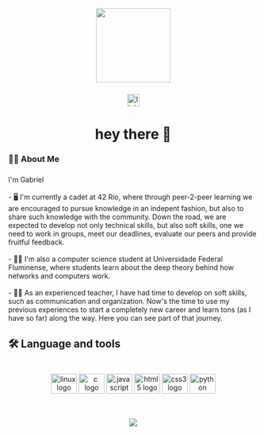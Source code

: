 <div align="center">
  <img height="150" src="https://media2.giphy.com/media/lcs5BL0NIM4WMv61a9/giphy.gif?cid=ecf05e47b2ujwylbex5ayorupat0c9bi0w0jg1b5capll0nx&rid=giphy.gif&ct=g"  />
</div>

###

<div align="center">
  <a href="https://www.linkedin.com/in/gabrielsimonassi/" target="_blank">
    <img src="https://img.shields.io/static/v1?message=LinkedIn&logo=linkedin&label=&color=0077B5&logoColor=white&labelColor=&style=for-the-badge" height="25" alt="linkedin logo"  />
  </a>
</div>

###

<h1 align="center">hey there 👋</h1>

###

<h3 align="left">👩‍💻  About Me</h3>

###

<p align="left">I'm Gabriel<br><br>- 🖥️ I'm currently a cadet at 42 Rio, where through peer-2-peer learning we are encouraged to pursue knowledge in an indepent fashion, but also to share such knowledge with the community. Down the road, we are expected to develop not only technical skills, but also soft skills, one we need to work in groups, meet our deadlines, evaluate our peers and provide fruitful feedback.<br><br>- 👨‍🎓 I'm also a computer science student at Universidade Federal Fluminense, where students learn about the deep theory behind how networks and computers work.<br><br>- 👨‍🏫 As an experienced teacher, I have had time to develop on soft skills, such as communication and organization. Now's the time to use my previous experiences to start a completely new career and learn tons (as I have so far) along the way. Here you can see part of that journey.</p>

###

<h2 align="left">🛠 Language and tools</h2>

###

<br clear="both">

<div align="center">
  <img src="https://cdn.jsdelivr.net/gh/devicons/devicon/icons/linux/linux-original.svg" height="40" width="52" alt="linux logo"  />
  <img src="https://cdn.jsdelivr.net/gh/devicons/devicon/icons/c/c-original.svg" height="40" width="52" alt="c logo"  />
  <img src="https://cdn.jsdelivr.net/gh/devicons/devicon/icons/javascript/javascript-original.svg" height="40" width="52" alt="javascript logo"  />
  <img src="https://cdn.jsdelivr.net/gh/devicons/devicon/icons/html5/html5-original.svg" height="40" width="52" alt="html5 logo"  />
  <img src="https://cdn.jsdelivr.net/gh/devicons/devicon/icons/css3/css3-original.svg" height="40" width="52" alt="css3 logo"  />
  <img src="https://cdn.jsdelivr.net/gh/devicons/devicon/icons/python/python-original.svg" height="40" width="52" alt="python logo"  />
</div>

###

<h2 align="left"></h2>

###

<br clear="both">

<div align="center">
  <img src="https://visitor-badge.laobi.icu/badge?page_id=GabrielSimonassi.GabrielSimonassi&"  />
</div>

###
